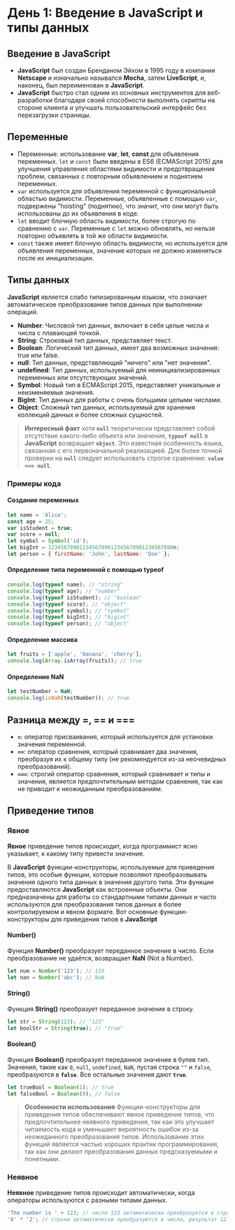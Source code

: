 # День 1: Введение в JavaScript и типы данных

## Введение в JavaScript

- **JavaScript** был создан Бренданом Эйхом в 1995 году в компании **Netscape** и изначально назывался **Mocha**, затем **LiveScript**, и, наконец, был переименован в **JavaScript**.
- **JavaScript** быстро стал одним из основных инструментов для веб-разработки благодаря своей способности выполнять скрипты на стороне клиента и улучшать пользовательский интерфейс без перезагрузки страницы.

## Переменные

- Переменные: использование **var**, **let**, **const** для объявления переменных. `let` и `const` были введены в ES6 (ECMAScript 2015) для улучшения управления областями видимости и предотвращения проблем, связанных с повторным объявлением и поднятием переменных.
- `var` используется для объявления переменной с функциональной областью видимости. Переменные, объявленные с помощью `var`, подвержены "hoisting" (поднятию), что значит, что они могут быть использованы до их объявления в коде.
- `let` вводит блочную область видимости, более строгую по сравнению с `var`. Переменные с `let` можно обновлять, но нельзя повторно объявлять в той же области видимости.
- `const` также имеет блочную область видимости, но используется для объявления переменных, значение которых не должно изменяться после их инициализации.

## Типы данных

**JavaScript** является слабо типизированным языком, что означает автоматическое преобразование типов данных при выполнении операций.

- **Number**: Числовой тип данных, включает в себя целые числа и числа с плавающей точкой.
- **String**: Строковый тип данных, представляет текст.
- **Boolean**: Логический тип данных, имеет два возможных значения: true или false.
- **null**: Тип данных, представляющий "ничего" или "нет значения".
- **undefined**: Тип данных, используемый для неинициализированных переменных или отсутствующих значений.
- **Symbol**: Новый тип в ECMAScript 2015, представляет уникальные и неизменяемые значения.
- **BigInt**: Тип данных для работы с очень большими целыми числами.
- **Object**: Сложный тип данных, используемый для хранения коллекций данных и более сложных сущностей.

> **Интересный факт** хотя **`null`** теоретически представляет собой отсутствие какого-либо объекта или значения, **`typeof null`** в **JavaScript** возвращает **`object`**. Это известная особенность языка, связанная с его первоначальной реализацией. Для более точной проверки на **`null`** следует использовать строгое сравнение: **`value === null`**.

### Примеры кода

#### Создание переменных

```javascript
let name = 'Alice';
const age = 25;
var isStudent = true;
var score = null;
let symbol = Symbol('id');
let bigInt = 1234567890123456789012345678901234567890n;
let person = { firstName: 'John', lastName: 'Doe' };
```

#### Определение типа переменной с помощью typeof

```javascript
console.log(typeof name); // "string"
console.log(typeof age); // "number"
console.log(typeof isStudent); // "boolean"
console.log(typeof score); // "object"
console.log(typeof symbol); // "symbol"
console.log(typeof bigInt); // "bigint"
console.log(typeof person); // "object"
```

#### Определение массива

```javascript
let fruits = ['apple', 'banana', 'cherry'];
console.log(Array.isArray(fruits)); // true
```

#### Определение NaN

```javascript
let testNumber = NaN;
console.log(isNaN(testNumber)); // true
```

## Разница между =, == и ===

- **`=`**: оператор присваивания, который используется для установки значения переменной.
- **`==`**: оператор сравнения, который сравнивает два значения, преобразуя их к общему типу (не рекомендуется из-за неочевидных преобразований).
- **`===`**: строгий оператор сравнения, который сравнивает и типы и значения, является предпочтительным методом сравнения, так как не приводит к неожиданным преобразованиям.

## Приведение типов

### Явное

**Явное** приведение типов происходит, когда программист ясно указывает, к какому типу привести значение.

В **JavaScript** функции-конструкторы, используемые для приведения типов, это особые функции, которые позволяют преобразовывать значения одного типа данных в значения другого типа. Эти функции предоставляются **JavaScript** как встроенные объекты. Они предназначены для работы со стандартными типами данных и часто используются для преобразования типов данных в более контролируемом и явном формате. Вот основные функции-конструкторы для приведения типов в **JavaScript**

#### Number()

Функция **Number()** преобразует переданное значение в число. Если преобразование не удаётся, возвращает **NaN** (Not a Number).

```javascript
let num = Number('123'); // 123
let nan = Number('abc'); // NaN
```

#### String()

Функция **String()** преобразует переданное значение в строку.

```javascript
let str = String(123); // "123"
let boolStr = String(true); // "true"
```

#### Boolean()

Функция **Boolean()** преобразует переданное значение в булев тип. Значения, такие как `0`, `null`, `undefined`, `NaN`, пустая строка `""` и `false`, преобразуются в **`false`**. Все остальные значения дают **`true`**.

```javascript
let trueBool = Boolean(1); // true
let falseBool = Boolean(0); // false
```

> **Особенности использования** Функции-конструкторы для приведения типов обеспечивают явное приведение типов, что предпочтительнее неявного приведения, так как это улучшает читаемость кода и уменьшает вероятность ошибок из-за неожиданного преобразования типов. Использование этих функций является частью хороших практик программирования, так как они делают преобразования данных предсказуемыми и понятными.

### Неявное

**Неявное** приведение типов происходит автоматически, когда операторы используются с разными типами данных.

```javascript
'The number is ' + 123; // число 123 автоматически преобразуется в строку
'6' * '2'; // строки автоматически преобразуются в числа, результат 12
```
